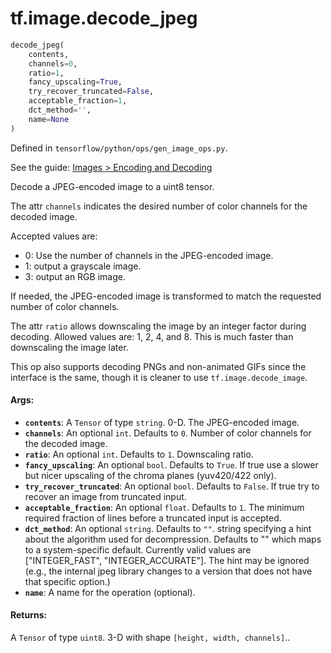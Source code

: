 <div itemscope itemtype="http://developers.google.com/ReferenceObject">
<meta itemprop="name" content="tf.image.decode_jpeg" />
</div>

# tf.image.decode_jpeg

``` python
decode_jpeg(
    contents,
    channels=0,
    ratio=1,
    fancy_upscaling=True,
    try_recover_truncated=False,
    acceptable_fraction=1,
    dct_method='',
    name=None
)
```



Defined in `tensorflow/python/ops/gen_image_ops.py`.

See the guide: [Images > Encoding and Decoding](../../../../api_guides/python/image.md#Encoding_and_Decoding)

Decode a JPEG-encoded image to a uint8 tensor.

The attr `channels` indicates the desired number of color channels for the
decoded image.

Accepted values are:

*   0: Use the number of channels in the JPEG-encoded image.
*   1: output a grayscale image.
*   3: output an RGB image.

If needed, the JPEG-encoded image is transformed to match the requested number
of color channels.

The attr `ratio` allows downscaling the image by an integer factor during
decoding.  Allowed values are: 1, 2, 4, and 8.  This is much faster than
downscaling the image later.


This op also supports decoding PNGs and non-animated GIFs since the interface is
the same, though it is cleaner to use `tf.image.decode_image`.

#### Args:

* <b>`contents`</b>: A `Tensor` of type `string`. 0-D.  The JPEG-encoded image.
* <b>`channels`</b>: An optional `int`. Defaults to `0`.
    Number of color channels for the decoded image.
* <b>`ratio`</b>: An optional `int`. Defaults to `1`. Downscaling ratio.
* <b>`fancy_upscaling`</b>: An optional `bool`. Defaults to `True`.
    If true use a slower but nicer upscaling of the
    chroma planes (yuv420/422 only).
* <b>`try_recover_truncated`</b>: An optional `bool`. Defaults to `False`.
    If true try to recover an image from truncated input.
* <b>`acceptable_fraction`</b>: An optional `float`. Defaults to `1`.
    The minimum required fraction of lines before a truncated
    input is accepted.
* <b>`dct_method`</b>: An optional `string`. Defaults to `""`.
    string specifying a hint about the algorithm used for
    decompression.  Defaults to "" which maps to a system-specific
    default.  Currently valid values are ["INTEGER_FAST",
    "INTEGER_ACCURATE"].  The hint may be ignored (e.g., the internal
    jpeg library changes to a version that does not have that specific
    option.)
* <b>`name`</b>: A name for the operation (optional).


#### Returns:

A `Tensor` of type `uint8`. 3-D with shape `[height, width, channels]`..